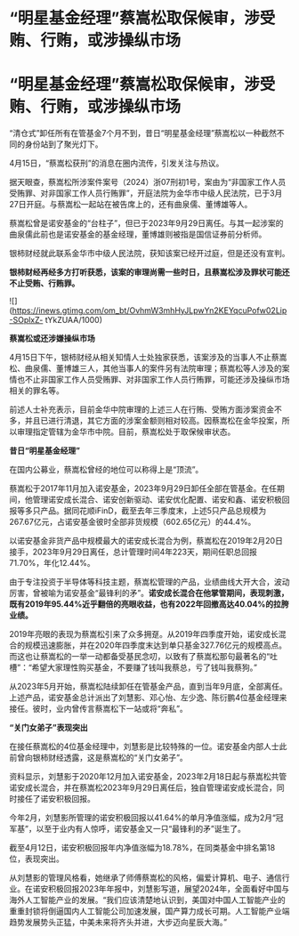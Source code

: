 # “明星基金经理”蔡嵩松取保候审，涉受贿、行贿，或涉操纵市场

# “明星基金经理”蔡嵩松取保候审，涉受贿、行贿，或涉操纵市场

“清仓式”卸任所有在管基金7个月不到，昔日“明星基金经理”蔡嵩松以一种截然不同的身份站到了聚光灯下。

4月15日，“蔡嵩松获刑”的消息在圈内流传，引发关注与热议。

据天眼查，蔡嵩松所涉案件案号（2024）浙07刑初1号，案由为“非国家工作人员受贿罪、对非国家工作人员行贿罪”，开庭法院为金华市中级人民法院，已于3月27日开庭。与蔡嵩松一起站在被告席上的，还有曲泉儒、董博雄等人。

蔡嵩松曾是诺安基金的“台柱子”，但已于2023年9月29日离任。与其一起涉案的曲泉儒此前也是诺安基金的基金经理，董博雄则被指是国信证券前分析师。

银柿财经就此联系金华市中级人民法院，获知该案已经开过庭，但是还没有宣判。

**银柿财经再经多方打听获悉，该案的审理尚需一些时日，且蔡嵩松涉及罪状可能还不止受贿、行贿罪。**

![](https://inews.gtimg.com/om_bt/OvhmW3mhHyJLpwYn2KEYqcuPofw02Lip-SOplxZ-
tYkZUAA/1000)

**蔡嵩松或还涉嫌操纵市场**

4月15日下午，银柿财经从相关知情人士处独家获悉，该案涉及的当事人不止蔡嵩松、曲泉儒、董博雄三人，其他当事人的案件另有法院审理；蔡嵩松等人涉及的案情也不止非国家工作人员受贿罪、对非国家工作人员行贿罪，可能还涉及操纵市场相关的罪名等。

前述人士补充表示，目前金华中院审理的上述三人在行贿、受贿方面涉案资金不多，并且已进行清退，其它方面的涉案金额则相对较高。因蔡嵩松在金华投案，所以审理指定管辖为金华市中院。目前，蔡嵩松处于取保候审状态。

**昔日“明星基金经理”**

在国内公募业，蔡嵩松曾经的地位可以称得上是“顶流”。

蔡嵩松于2017年11月加入诺安基金，2023年9月29日卸任全部在管基金。在任期间，他管理诺安成长混合、诺安创新驱动、诺安优化配置、诺安和鑫、诺安积极回报等多只产品。据同花顺iFinD，截至去年三季度末，上述5只产品总规模为267.67亿元，占诺安基金彼时全部非货规模（602.65亿元）的44.4%。

以诺安基金非货产品中规模最大的诺安成长混合为例，蔡嵩松在2019年2月20日接手，2023年9月29日离任，总计管理时间4年223天，期间任职总回报71.70%，年化12.44%。

由于专注投资于半导体等科技主题，蔡嵩松管理的产品，业绩曲线大开大合，波动厉害，曾被喻为诺安基金“最锋利的矛”。**诺安成长混合在他掌管期间，表现刺激，既有2019年95.44%近乎翻倍的亮眼收益，也有2022年回撤高达40.04%的拉胯业绩。**

2019年亮眼的表现为蔡嵩松引来了众多拥趸。从2019年四季度开始，诺安成长混合的规模迅速膨胀，并在2020年四季度末达到单只基金327.76亿元的规模高点。而这也让蔡嵩松的一举一动都备受基民念叨，以致有了蔡嵩松那句最著名的“吐槽”：“希望大家理性购买基金，不要赚了钱叫我蔡总，亏了钱叫我蔡狗。”

从2023年5月开始，蔡嵩松陆续卸任在管基金产品，直到当年9月底，全部离任。上述产品，诺安基金总计派出了刘慧影、邓心怡、左少逸、陈衍鹏4位基金经理来接任。彼时，业内曾传言蔡嵩松下一站或将“奔私”。

**“关门女弟子”表现突出**

在接任蔡嵩松的4位基金经理中，刘慧影是比较特殊的一位。诺安基金内部人士此前曾向银柿财经透露，这是蔡嵩松的“关门女弟子”。

资料显示，刘慧影于2020年12月加入诺安基金，2023年2月18日起与蔡嵩松共管诺安成长混合，并在蔡嵩松2023年9月29日离任后，独自管理诺安成长混合，同时接任了诺安积极回报。

今年2月，刘慧影所管理的诺安积极回报以41.64%的单月净值涨幅，成为2月“冠军基”，以至于业内有人惊呼，诺安基金又一只“最锋利的矛”诞生了。

截至4月12日，诺安积极回报年内净值涨幅为18.78%，在同类基金中排名第18位，表现突出。

从刘慧影的管理风格看，她继承了师傅蔡嵩松的风格，偏爱计算机、电子、通信行业。在诺安积极回报2023年年报中，刘慧影写道，展望2024年，全面看好中国与海外人工智能产业的发展。“我们应该清楚地认识到，美国对中国人工智能产业的重重封锁将倒逼国内人工智能公司加速发展，国产算力成长可期。人工智能产业端趋势发展势头正猛，中美未来将齐头并进，大步迈向星辰大海。”

